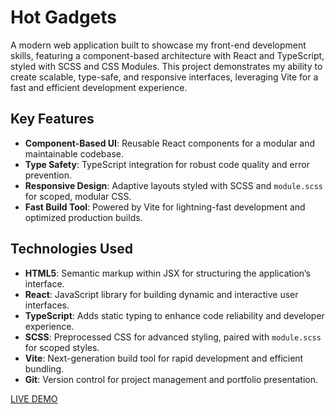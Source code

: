 # Hot Gadgets

A modern web application built to showcase my front-end development skills, featuring a component-based architecture with React and TypeScript, styled with SCSS and CSS Modules. This project demonstrates my ability to create scalable, type-safe, and responsive interfaces, leveraging Vite for a fast and efficient development experience.

## Key Features

  - **Component-Based UI**: Reusable React components for a modular and maintainable codebase.
  - **Type Safety**: TypeScript integration for robust code quality and error prevention.
  - **Responsive Design**: Adaptive layouts styled with SCSS and `module.scss` for scoped, modular CSS.
  - **Fast Build Tool**: Powered by Vite for lightning-fast development and optimized production builds.

## Technologies Used

  - **HTML5**: Semantic markup within JSX for structuring the application’s interface.
  - **React**: JavaScript library for building dynamic and interactive user interfaces.
  - **TypeScript**: Adds static typing to enhance code reliability and developer experience.
  - **SCSS**: Preprocessed CSS for advanced styling, paired with `module.scss` for scoped styles.
  - **Vite**: Next-generation build tool for rapid development and efficient bundling.
  - **Git**: Version control for project management and portfolio presentation.

[LIVE DEMO](https://nice-gadgets-pxe7.onrender.com/)
